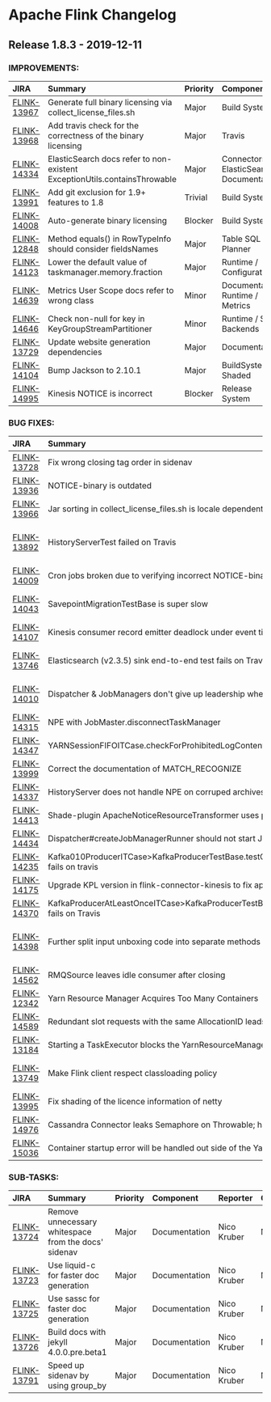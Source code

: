 
<!---
# Licensed to the Apache Software Foundation (ASF) under one
# or more contributor license agreements.  See the NOTICE file
# distributed with this work for additional information
# regarding copyright ownership.  The ASF licenses this file
# to you under the Apache License, Version 2.0 (the
# "License"); you may not use this file except in compliance
# with the License.  You may obtain a copy of the License at
#
#     http://www.apache.org/licenses/LICENSE-2.0
#
# Unless required by applicable law or agreed to in writing, software
# distributed under the License is distributed on an "AS IS" BASIS,
# WITHOUT WARRANTIES OR CONDITIONS OF ANY KIND, either express or implied.
# See the License for the specific language governing permissions and
# limitations under the License.
-->
# Apache Flink Changelog

## Release 1.8.3 - 2019-12-11



### IMPROVEMENTS:

| JIRA | Summary | Priority | Component | Reporter | Contributor |
|:---- |:---- | :--- |:---- |:---- |:---- |
| [FLINK-13967](https://issues.apache.org/jira/browse/FLINK-13967) | Generate full binary licensing via collect\_license\_files.sh |  Major | Build System | Chesnay Schepler | Chesnay Schepler |
| [FLINK-13968](https://issues.apache.org/jira/browse/FLINK-13968) | Add travis check for the correctness of the binary licensing |  Major | Travis | Chesnay Schepler | Chesnay Schepler |
| [FLINK-14334](https://issues.apache.org/jira/browse/FLINK-14334) | ElasticSearch docs refer to non-existent ExceptionUtils.containsThrowable |  Major | Connectors / ElasticSearch, Documentation | Chesnay Schepler | Chesnay Schepler |
| [FLINK-13991](https://issues.apache.org/jira/browse/FLINK-13991) | Add git exclusion for 1.9+ features to 1.8 |  Trivial | Build System | Chesnay Schepler | Chesnay Schepler |
| [FLINK-14008](https://issues.apache.org/jira/browse/FLINK-14008) | Auto-generate binary licensing |  Blocker | Build System | Till Rohrmann | Chesnay Schepler |
| [FLINK-12848](https://issues.apache.org/jira/browse/FLINK-12848) | Method equals() in RowTypeInfo should consider fieldsNames |  Major | Table SQL / Planner | Aloys Zhang | Aloys Zhang |
| [FLINK-14123](https://issues.apache.org/jira/browse/FLINK-14123) | Lower the default value of taskmanager.memory.fraction |  Major | Runtime / Configuration | liupengcheng | liupengcheng |
| [FLINK-14639](https://issues.apache.org/jira/browse/FLINK-14639) | Metrics User Scope docs refer to wrong class |  Minor | Documentation, Runtime / Metrics | hehuiyuan | Chesnay Schepler |
| [FLINK-14646](https://issues.apache.org/jira/browse/FLINK-14646) | Check non-null for key in KeyGroupStreamPartitioner |  Minor | Runtime / State Backends | Jiayi Liao | Jiayi Liao |
| [FLINK-13729](https://issues.apache.org/jira/browse/FLINK-13729) | Update website generation dependencies |  Major | Documentation | Nico Kruber | Nico Kruber |
| [FLINK-14104](https://issues.apache.org/jira/browse/FLINK-14104) | Bump Jackson to 2.10.1 |  Major | BuildSystem / Shaded | Nico Kruber | Nico Kruber |
| [FLINK-14995](https://issues.apache.org/jira/browse/FLINK-14995) | Kinesis NOTICE is incorrect |  Blocker | Release System | Chesnay Schepler | Chesnay Schepler |


### BUG FIXES:

| JIRA | Summary | Priority | Component | Reporter | Contributor |
|:---- |:---- | :--- |:---- |:---- |:---- |
| [FLINK-13728](https://issues.apache.org/jira/browse/FLINK-13728) | Fix wrong closing tag order in sidenav |  Major | Documentation | Nico Kruber | Nico Kruber |
| [FLINK-13936](https://issues.apache.org/jira/browse/FLINK-13936) | NOTICE-binary is outdated |  Blocker | Build System | Chesnay Schepler | Chesnay Schepler |
| [FLINK-13966](https://issues.apache.org/jira/browse/FLINK-13966) | Jar sorting in collect\_license\_files.sh is locale dependent |  Major | Build System | Chesnay Schepler | Chesnay Schepler |
| [FLINK-13892](https://issues.apache.org/jira/browse/FLINK-13892) | HistoryServerTest failed on Travis |  Major | Runtime / Coordination, Runtime / REST | Chesnay Schepler | Chesnay Schepler |
| [FLINK-14009](https://issues.apache.org/jira/browse/FLINK-14009) | Cron jobs broken due to verifying incorrect NOTICE-binary file |  Blocker | Build System | Till Rohrmann | Till Rohrmann |
| [FLINK-14043](https://issues.apache.org/jira/browse/FLINK-14043) | SavepointMigrationTestBase is super slow |  Major | Runtime / State Backends, Tests | Till Rohrmann | Till Rohrmann |
| [FLINK-14107](https://issues.apache.org/jira/browse/FLINK-14107) | Kinesis consumer record emitter deadlock under event time alignment |  Major | Connectors / Kinesis | Thomas Weise | Thomas Weise |
| [FLINK-13746](https://issues.apache.org/jira/browse/FLINK-13746) | Elasticsearch (v2.3.5) sink end-to-end test fails on Travis |  Critical | Connectors / ElasticSearch, Tests | Till Rohrmann | Zijie Lu |
| [FLINK-14010](https://issues.apache.org/jira/browse/FLINK-14010) | Dispatcher & JobManagers don't give up leadership when AM is shut down |  Critical | Deployment / YARN, Runtime / Coordination | Zili Chen | Zili Chen |
| [FLINK-14315](https://issues.apache.org/jira/browse/FLINK-14315) | NPE with JobMaster.disconnectTaskManager |  Critical | Runtime / Task | Steven Zhen Wu | Till Rohrmann |
| [FLINK-14347](https://issues.apache.org/jira/browse/FLINK-14347) | YARNSessionFIFOITCase.checkForProhibitedLogContents found a log with prohibited string |  Critical | Deployment / YARN, Tests | Caizhi Weng | Zili Chen |
| [FLINK-13999](https://issues.apache.org/jira/browse/FLINK-13999) | Correct the documentation of MATCH\_RECOGNIZE |  Major | Documentation | Dian Fu | Dian Fu |
| [FLINK-14337](https://issues.apache.org/jira/browse/FLINK-14337) | HistoryServer does not handle NPE on corruped archives properly |  Critical | Runtime / Coordination | Till Rohrmann | Chesnay Schepler |
| [FLINK-14413](https://issues.apache.org/jira/browse/FLINK-14413) | Shade-plugin ApacheNoticeResourceTransformer uses platform-dependent encoding |  Major | Release System | Chesnay Schepler | Chesnay Schepler |
| [FLINK-14434](https://issues.apache.org/jira/browse/FLINK-14434) | Dispatcher#createJobManagerRunner should not start JobManagerRunner |  Major | Runtime / Coordination | Zili Chen | Zili Chen |
| [FLINK-14235](https://issues.apache.org/jira/browse/FLINK-14235) | Kafka010ProducerITCase\>KafkaProducerTestBase.testOneToOneAtLeastOnceCustomOperator fails on travis |  Blocker | Connectors / Kafka | Piotr Nowojski | Piotr Nowojski |
| [FLINK-14175](https://issues.apache.org/jira/browse/FLINK-14175) | Upgrade KPL version in flink-connector-kinesis to fix application OOM |  Major | Connectors / Kinesis | Abhilasha Seth | Abhilasha Seth |
| [FLINK-14370](https://issues.apache.org/jira/browse/FLINK-14370) | KafkaProducerAtLeastOnceITCase\>KafkaProducerTestBase.testOneToOneAtLeastOnceRegularSink fails on Travis |  Critical | Connectors / Kafka | Till Rohrmann | Jiangjie Qin |
| [FLINK-14398](https://issues.apache.org/jira/browse/FLINK-14398) | Further split input unboxing code into separate methods |  Major | Table SQL / Legacy Planner, Table SQL / Planner | Hao Dang | Hao Dang |
| [FLINK-14562](https://issues.apache.org/jira/browse/FLINK-14562) | RMQSource leaves idle consumer after closing |  Major | Connectors/ RabbitMQ | Nicolas Deslandes | Nicolas Deslandes |
| [FLINK-12342](https://issues.apache.org/jira/browse/FLINK-12342) | Yarn Resource Manager Acquires Too Many Containers |  Major | Deployment / YARN | Zhenqiu Huang | Till Rohrmann |
| [FLINK-14589](https://issues.apache.org/jira/browse/FLINK-14589) | Redundant slot requests with the same AllocationID leads to inconsistent slot table |  Major | Runtime / Coordination | Hwanju Kim | Hwanju Kim |
| [FLINK-13184](https://issues.apache.org/jira/browse/FLINK-13184) | Starting a TaskExecutor blocks the YarnResourceManager's main thread |  Critical | Deployment / YARN | Xintong Song | Yang Wang |
| [FLINK-13749](https://issues.apache.org/jira/browse/FLINK-13749) | Make Flink client respect classloading policy |  Minor | Command Line Client, Runtime / REST | Paul Lin | Paul Lin |
| [FLINK-13995](https://issues.apache.org/jira/browse/FLINK-13995) | Fix shading of the licence information of netty |  Major | BuildSystem / Shaded | Arvid Heise | Chesnay Schepler |
| [FLINK-14976](https://issues.apache.org/jira/browse/FLINK-14976) | Cassandra Connector leaks Semaphore on Throwable; hangs on close |  Major | Connectors / Cassandra | Mads Chr. Olesen | Mads Chr. Olesen |
| [FLINK-15036](https://issues.apache.org/jira/browse/FLINK-15036) | Container startup error will be handled out side of the YarnResourceManager's main thread |  Blocker | Deployment / YARN | Till Rohrmann | Yang Wang |


### SUB-TASKS:

| JIRA | Summary | Priority | Component | Reporter | Contributor |
|:---- |:---- | :--- |:---- |:---- |:---- |
| [FLINK-13724](https://issues.apache.org/jira/browse/FLINK-13724) | Remove unnecessary whitespace from the docs' sidenav |  Major | Documentation | Nico Kruber | Nico Kruber |
| [FLINK-13723](https://issues.apache.org/jira/browse/FLINK-13723) | Use liquid-c for faster doc generation |  Major | Documentation | Nico Kruber | Nico Kruber |
| [FLINK-13725](https://issues.apache.org/jira/browse/FLINK-13725) | Use sassc for faster doc generation |  Major | Documentation | Nico Kruber | Nico Kruber |
| [FLINK-13726](https://issues.apache.org/jira/browse/FLINK-13726) | Build docs with jekyll 4.0.0.pre.beta1 |  Major | Documentation | Nico Kruber | Nico Kruber |
| [FLINK-13791](https://issues.apache.org/jira/browse/FLINK-13791) | Speed up sidenav by using group\_by |  Major | Documentation | Nico Kruber | Nico Kruber |


